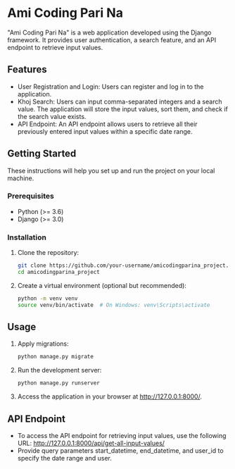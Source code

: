 # Ami Coding Pari Na

"Ami Coding Pari Na" is a web application developed using the Django framework. It provides user authentication, a search feature, and an API endpoint to retrieve input values.

## Features

- User Registration and Login: Users can register and log in to the application.
- Khoj Search: Users can input comma-separated integers and a search value. The application will store the input values, sort them, and check if the search value exists.
- API Endpoint: An API endpoint allows users to retrieve all their previously entered input values within a specific date range.

## Getting Started

These instructions will help you set up and run the project on your local machine.

### Prerequisites

- Python (>= 3.6)
- Django (>= 3.0)

### Installation

1. Clone the repository:

   ```sh
   git clone https://github.com/your-username/amicodingparina_project.git
   cd amicodingparina_project

2. Create a virtual environment (optional but recommended):

      ```sh
      python -m venv venv
      source venv/bin/activate  # On Windows: venv\Scripts\activate
## Usage
1. Apply migrations:

      ```sh
      python manage.py migrate
2. Run the development server:
      ```sh
      python manage.py runserver
3. Access the application in your browser at http://127.0.0.1:8000/.

## API Endpoint

- To access the API endpoint for retrieving input values, use the following URL:
   http://127.0.0.1:8000/api/get-all-input-values/
- Provide query parameters start_datetime, end_datetime, and user_id to specify the date range and user.
